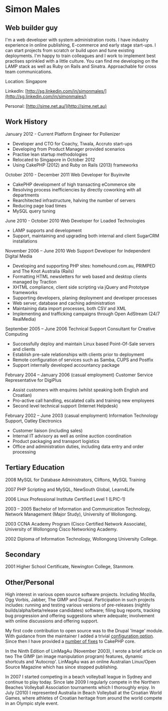 Simon Males
===========

Web builder guy
---------------
I'm a web developer with system administration roots. I have industry experience in online publishing, E-commerce and early stage start-ups. I can start projects from scratch or build upon and tune existing deployments. I'm happy to train colleagues and I work to implement best practises sprinkled with a little culture. You can find me developing on the LAMP stack as well as Ruby on Rails and Sinatra. Approachable for cross team communications.

Location: Singapore

LinkedIn: [http://sg.linkedin.com/in/simonmales/](http://sg.linkedin.com/in/simonmales/)

Personal: [http://sime.net.au/](http://sime.net.au)

Work History
------------

January 2012 - Current
Platform Engineer for Pollenizer

* Developer and CTO for Coachy, Tiwala, Accruto start-ups
* Developing from Product Manager provided scenarios
* Practise lean startup methodologies
* Relocated to Singapore in October 2012
* Using CakePHP (2012) and Ruby on Rails (2013) frameworks

October 2010 - December 2011
Web Developer for Buyinvite

* CakePHP development of high transacting eCommerce site
* Resolving process inefficiencies by directly coworking with all departments
* Rearchitected infrastructure, halving the number of servers
* Reducing page load times
* MySQL query tuning

June 2010 - October 2010
Web Developer for Loaded Technologies

* LAMP supports and development
* Support, maintaining and upgrading both internal and client SugarCRM installations

November 2006 – June 2010
Web Support Developer for Independent Digital Media

* Developing and supporting PHP sites: homehound.com.au, PRIMPED and The Knot Australia (Rails)
* Formatting HTML newsletters for web based and desktop clients managed by Traction
* XHTML compliance, client side scripting via jQuery and Prototype frameworks
* Supporting developers, planing deployment and developer processes
* Web server, database and caching administration
* Maintaining data import processes, both CSV and XML
* Implementing and trafficking campaigns through Open AdStream (24/7 RealMedia)

September 2005 – June 2006
Technical Support Consultant for Creative Computing

* Successfully deploy and maintain Linux based Point-Of-Sale servers and clients
* Establish pre-sale relationships with clients prior to deployment
* Remote configuration of services such as Samba, CUPS and Postfix
* Support internally developed accountancy package

February 2004 – January 2006 (casual employment)
Customer Service Representative for DigiPlus

* Assist customers with enquires (whilst speaking both English and Croatian)
* Pro-active call handling, escalated calls and training new employees
* Second level technical support (Internet Helpdesk)

February 2002 – June 2003 (casual employment)
Information Technology Support,  Oatley Electronics

* Customer liaison (including sales)
* Internal IT advisory as well as online auction coordination
* Product packaging and transport logistics
* Office and administration duties, including data entry and order processing

Tertiary Education
------------------
2008
MySQL for Database Administrators, Cliftons, MySQL Training

2007
PHP Scripting and MySQL, NewSouth Global, Learn4Life

2006
Linux Professional Institute Certified Level 1 (LPIC-1)

2003 – 2005
Bachelor of Information and Communication Technology, Network Management (Major Study), University of Wollongong.

2003
CCNA Academy Program (Cisco Certified Network Associate), University of Wollongong Cisco Networking Academy.

2002
Diploma of Information Technology, Wollongong University College.

Secondary
---------

2001
Higher School Certificate, Newington College, Stanmore.


Other/Personal
--------------

High interest in various open source software projects. Including Mozilla, Ogg Vorbis, Jabber, The GIMP and Drupal. Participation in such projects includes: running and testing various versions of pre-releases (nightly builds/alpha/beta/release candidates) software; filing bug reports, tracking bug progression and offering suggestions where adequate; involvement with online discussions and offering support.

My first code contribution to open source was to the Drupal 'Image' module. With guidance from the maintainer I added a trivial [configuration option](http://drupal.org/commitlog/commit/78/be4f77d0a68424348591cde27f371253a8b755fc). Since then I have provided a [number of fixes](https://github.com/cakephp/cakephp/commits/master?author=sime) to CakePHP core.

In the Ninth Edition of LinMagAu (November 2003), I wrote a brief article on two The GIMP (an image manipulation program) features, dynamic shortcuts and 'Autocrop'. LinMagAu was an online Australian Linux/Open Source Magazine which has since stopped publishing.

In 2007 I started competing in a beach volleyball league in Sydney and continue to play today. Since late 2009 I regularly compete in the Northern Beaches Volleyball Association tournaments which I thoroughly enjoy. In July (2010) I represented Australia in Beach Volleyball at the Croatian World Games, where athletes of Croatian heritage from around the world compete in an Olympic style event.
